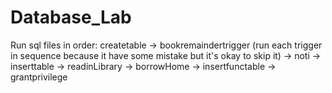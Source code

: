 # Database_Lab

Run sql files in order: createtable -> bookremaindertrigger (run each trigger in sequence because it have some mistake but it's okay to skip it) -> noti -> inserttable -> readinLibrary -> borrowHome -> insertfunctable -> grantprivilege
